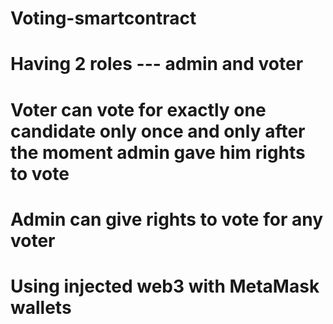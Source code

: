 # Voting-smartcontract
# Having 2 roles --- admin and voter
# Voter can vote for exactly one candidate only once and only after the moment admin gave him rights to vote
# Admin can give rights to vote for any voter
# Using injected web3 with MetaMask wallets
